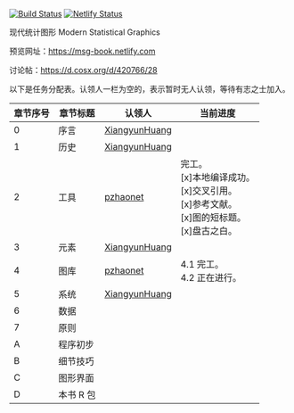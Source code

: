 [![Build Status](https://travis-ci.com/XiangyunHuang/MSG-Book.svg?branch=master)](https://travis-ci.com/XiangyunHuang/MSG-Book) [![Netlify Status](https://api.netlify.com/api/v1/badges/bb36db58-2a81-4e96-8397-5f9384138185/deploy-status)](https://app.netlify.com/sites/nostalgic-boyd-830eb6/deploys)


现代统计图形 Modern Statistical Graphics

预览网址：<https://msg-book.netlify.com>

讨论帖：<https://d.cosx.org/d/420766/28>

以下是任务分配表。认领人一栏为空的，表示暂时无人认领，等待有志之士加入。

| 章节序号  | 章节标题  | 认领人                                            | 当前进度  |
| -------- | --------- | ------------------------------------------------- | ------ |
| 0        | 序言      | [XiangyunHuang](https://github.com/XiangyunHuang) |  |
| 1        | 历史      | [XiangyunHuang](https://github.com/XiangyunHuang) |  |
| 2        | 工具      | [pzhaonet](https://github.com/pzhaonet)           | 完工。<br> [x]本地编译成功。<br>[x]交叉引用。<br>[x]参考文献。<br>[x]图的短标题。<br>[x]盘古之白。|
| 3        | 元素      | [XiangyunHuang](https://github.com/XiangyunHuang) | |
| 4        | 图库      | [pzhaonet](https://github.com/pzhaonet)           | 4.1 完工。 <br> 4.2 正在进行。|
| 5        | 系统      | [XiangyunHuang](https://github.com/XiangyunHuang) | |
| 6        | 数据      |                                                   | |
| 7        | 原则      |                                                   | |
| A        | 程序初步  |                                                   |  |
| B        | 细节技巧  |                                                   |  |
| C        | 图形界面  |                                                   |  |
| D        | 本书 R 包 |                                                   |  |
